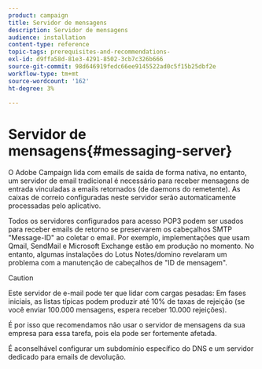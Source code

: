 ```yaml
---
product: campaign
title: Servidor de mensagens
description: Servidor de mensagens
audience: installation
content-type: reference
topic-tags: prerequisites-and-recommendations-
exl-id: d9ffa58d-81e3-4291-8502-3cb7c326b666
source-git-commit: 98d646919fedc66ee9145522ad0c5f15b25dbf2e
workflow-type: tm+mt
source-wordcount: '162'
ht-degree: 3%

---
```


# Servidor de mensagens{#messaging-server}

O Adobe Campaign lida com emails de saída de forma nativa, no entanto, um servidor de email tradicional é necessário para receber mensagens de entrada vinculadas a emails retornados (de daemons do remetente). As caixas de correio configuradas neste servidor serão automaticamente processadas pelo aplicativo.

Todos os servidores configurados para acesso POP3 podem ser usados para receber emails de retorno se preservarem os cabeçalhos SMTP &quot;Message-ID&quot; ao coletar o email. Por exemplo, implementações que usam Qmail, SendMail e Microsoft Exchange estão em produção no momento. No entanto, algumas instalações do Lotus Notes/domino revelaram um problema com a manutenção de cabeçalhos de &quot;ID de mensagem&quot;.

>[!CAUTION]
>
>Este servidor de e-mail pode ter que lidar com cargas pesadas: Em fases iniciais, as listas típicas podem produzir até 10% de taxas de rejeição (se você enviar 100.000 mensagens, espera receber 10.000 rejeições).
>
>É por isso que recomendamos não usar o servidor de mensagens da sua empresa para essa tarefa, pois ela pode ser fortemente afetada.
>
>É aconselhável configurar um subdomínio específico do DNS e um servidor dedicado para emails de devolução.
